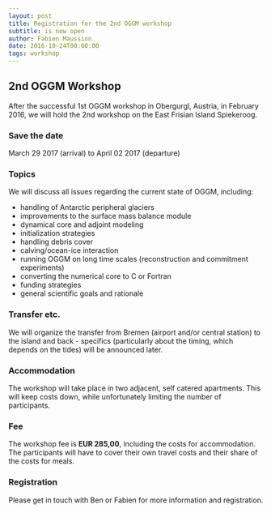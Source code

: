 ```yaml
---
layout: post
title: Registration for the 2nd OGGM workshop
subtitle: is now open
author: Fabien Maussion
date: 2016-10-24T00:00:00
tags: workshop
---
```


## 2nd OGGM Workshop

After the successful 1st OGGM workshop in Obergurgl, Austria, in February 2016,
we will hold the 2nd workshop on the East Frisian Island Spiekeroog.

### Save the date

March 29 2017 (arrival) to April 02 2017 (departure)

### Topics

We will discuss all issues regarding the current state of OGGM, including:

- handling of Antarctic peripheral glaciers
- improvements to the surface mass balance module
- dynamical core and adjoint modeling
- initialization strategies
- handling debris cover
- calving/ocean-ice interaction
- running OGGM on long time scales (reconstruction and commitment experiments)
- converting the numerical core to C or Fortran
- funding strategies
- general scientific goals and rationale

### Transfer etc.

We will organize the transfer from Bremen (airport and/or central station) to
the island and back - specifics (particularly about the timing, which depends
on the tides) will be announced later.

### Accommodation

The workshop will take place in two adjacent, self catered apartments.
This will keep costs down, while unfortunately limiting the number of
participants.

### Fee

The workshop fee is **EUR 285,00**, including the costs
for accommodation. The participants will have to cover
their own travel costs and their share of the costs for meals.

### Registration

Please get in touch with Ben or Fabien for more information and registration.
